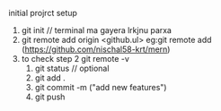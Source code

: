 initial projrct setup
1. git init // terminal ma gayera lrkjnu parxa
2. git remote add origin <github.ul>
  eg:git remote add (https://github.com/nischal58-krt/mern)
3. to check step 2
    git remote -v
    <!--  day to day -->
     1. git status // optional
    2. git add .
    3. git commit -m ("add new features")
    4. git push 

